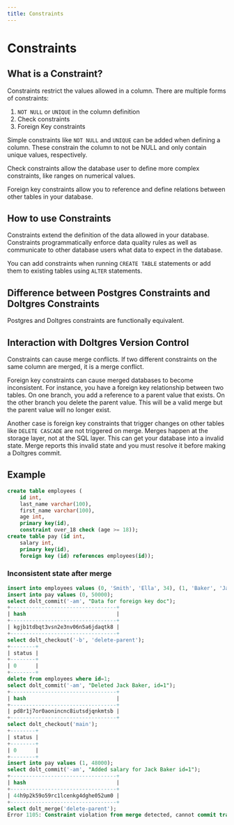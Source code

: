 ```yaml
---
title: Constraints
---
```


# Constraints

## What is a Constraint?

Constraints restrict the values allowed in a column. There are multiple forms of constraints:

1. `NOT NULL` or `UNIQUE` in the column definition
2. Check constraints
3. Foreign Key constraints

Simple constraints like `NOT NULL` and `UNIQUE` can be added when defining a column. These constrain the column to not be NULL and only contain unique values, respectively.

Check constraints allow the database user to define more complex constraints, like ranges on numerical values.

Foreign key constraints allow you to reference and define relations between other tables in your database.

## How to use Constraints

Constraints extend the definition of the data allowed in your database. Constraints programmatically
enforce data quality rules as well as communicate to other database users what data to expect in the
database.

You can add constraints when running `CREATE TABLE` statements or add them to existing tables using `ALTER` statements.

## Difference between Postgres Constraints and Doltgres Constraints

Postgres and Doltgres constraints are functionally equivalent.

## Interaction with Doltgres Version Control

Constraints can cause merge conflicts. If two different constraints on the same column are merged,
it is a merge conflict.

Foreign key constraints can cause merged databases to become inconsistent. For instance, you have a
foreign key relationship between two tables. On one branch, you add a reference to a parent value
that exists. On the other branch you delete the parent value. This will be a valid merge but the
parent value will no longer exist.

Another case is foreign key constraints that trigger changes on other tables like `DELETE CASCADE`
are not triggered on merge. Merges happen at the storage layer, not at the SQL layer. This can get
your database into a invalid state. Merge reports this invalid state and you must resolve it before
making a Doltgres commit.

## Example

```sql
create table employees (
    id int,
    last_name varchar(100),
    first_name varchar(100),
    age int,
    primary key(id),
    constraint over_18 check (age >= 18));
create table pay (id int,
    salary int,
    primary key(id),
    foreign key (id) references employees(id));
```

### Inconsistent state after merge

```sql
insert into employees values (0, 'Smith', 'Ella', 34), (1, 'Baker', 'Jack', 27);
insert into pay values (0, 50000);
select dolt_commit('-am', "Data for foreign key doc");
+----------------------------------+
| hash                             |
+----------------------------------+
| kgjb1tdbqt3vsn2e3nv06n5a6jdaqtk8 |
+----------------------------------+
select dolt_checkout('-b', 'delete-parent');
+--------+
| status |
+--------+
| 0      |
+--------+
delete from employees where id=1;
select dolt_commit('-am', "Deleted Jack Baker, id=1");
+----------------------------------+
| hash                             |
+----------------------------------+
| pd8r1j7or0aonincnc8iutsdjqnkmtsb |
+----------------------------------+
select dolt_checkout('main');
+--------+
| status |
+--------+
| 0      |
+--------+
insert into pay values (1, 48000);
select dolt_commit('-am', "Added salary for Jack Baker id=1");
+----------------------------------+
| hash                             |
+----------------------------------+
| 44h9p2k59o59rc1lcenkg4dghe052um0 |
+----------------------------------+
select dolt_merge('delete-parent');
Error 1105: Constraint violation from merge detected, cannot commit transaction. Constraint violations from a merge must be resolved using the dolt_constraint_violations table before committing a transaction. To commit transactions with constraint violations set @@dolt_force_transaction_commit=1
```
